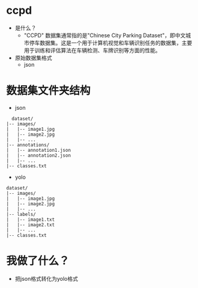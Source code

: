 # ccpd
- 是什么？
  - "CCPD" 数据集通常指的是"Chinese City Parking Dataset"，即中文城市停车数据集。这是一个用于计算机视觉和车辆识别任务的数据集，主要用于训练和评估算法在车辆检测、车牌识别等方面的性能。
- 原始数据集格式
  - json
 
# 数据集文件夹结构
- json
```
  dataset/
|-- images/
|   |-- image1.jpg
|   |-- image2.jpg
|   |-- ...
|-- annotations/
|   |-- annotation1.json
|   |-- annotation2.json
|   |-- ...
|-- classes.txt
```



- yolo

```
dataset/
|-- images/
|   |-- image1.jpg
|   |-- image2.jpg
|   |-- ...
|-- labels/
|   |-- image1.txt
|   |-- image2.txt
|   |-- ...
|-- classes.txt
```



# 我做了什么？
- 把json格式转化为yolo格式
